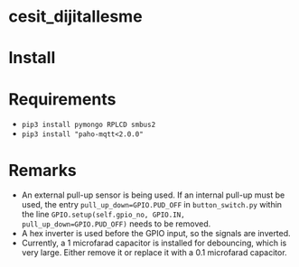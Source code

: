 # cesit_dijitallesme

# Install

# Requirements
- ```pip3 install pymongo RPLCD smbus2 ```
- ```pip3 install "paho-mqtt<2.0.0"```


# Remarks
- An external pull-up sensor is being used.
If an internal pull-up must be used, the entry `pull_up_down=GPIO.PUD_OFF` in `button_switch.py` within the line `GPIO.setup(self.gpio_no, GPIO.IN, pull_up_down=GPIO.PUD_OFF)` needs to be removed.
- A hex inverter is used before the GPIO input, so the signals are inverted.
- Currently, a 1 microfarad capacitor is installed for debouncing, which is very large. Either remove it or replace it with a 0.1 microfarad capacitor.
